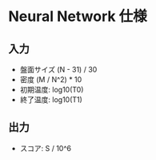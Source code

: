 # Neural Network 仕様

## 入力

- 盤面サイズ (N - 31) / 30
- 密度 (M / N^2) * 10
- 初期温度: log10(T0)
- 終了温度: log10(T1)

## 出力

- スコア: S / 10^6